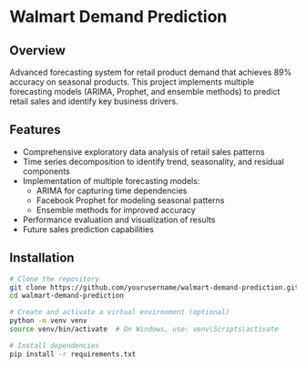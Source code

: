 # Walmart Demand Prediction

## Overview
Advanced forecasting system for retail product demand that achieves 89% accuracy on seasonal products. This project implements multiple forecasting models (ARIMA, Prophet, and ensemble methods) to predict retail sales and identify key business drivers.

## Features
- Comprehensive exploratory data analysis of retail sales patterns
- Time series decomposition to identify trend, seasonality, and residual components
- Implementation of multiple forecasting models:
  - ARIMA for capturing time dependencies
  - Facebook Prophet for modeling seasonal patterns
  - Ensemble methods for improved accuracy
- Performance evaluation and visualization of results
- Future sales prediction capabilities

## Installation

```bash
# Clone the repository
git clone https://github.com/yourusername/walmart-demand-prediction.git
cd walmart-demand-prediction

# Create and activate a virtual environment (optional)
python -m venv venv
source venv/bin/activate  # On Windows, use: venv\Scripts\activate

# Install dependencies
pip install -r requirements.txt
